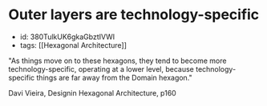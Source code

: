 # Outer layers are technology-specific
* id: 380TulkUK6gkaGbztIVWI
* tags: [[Hexagonal Architecture]]

"As things move on to these hexagons, they tend to become more technology-specific, operating at a lower level, because technology-specific things are far away from the Domain hexagon."

Davi Vieira, Designin Hexagonal Architecture, p160
